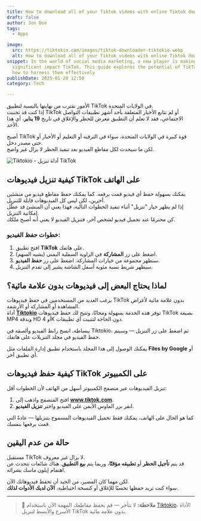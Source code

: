 ```yaml
---
title: How to download all of your Tiktok videos with online Tiktok downloader
draft: false
author: Jon Doe 
tags:
  - Apps

image:
  src: https://tiktokio.cam/images/tiktok-downloader-tiktokio.webp
  alt: How to download all of your Tiktok videos with online Tiktok downloader
snippet: In the world of social media marketing, a new player is making a
  significant impact TikTok. This guide explores the potential of TikTok ads and
  how to harness them effectively
publishDate: 2025-01-20 12:50
category: Tech

---
```



الأمور تقترب من نهايتها بالنسبة لتطبيق TikTok في الولايات المتحدة.  
إذا كنت قد تجنبت TikTok أو لم تتابع الأخبار المتعلقة بأحد أشهر تطبيقات التواصل الاجتماعي، فقد لا تعلم أن التطبيق معرض للحظر والإغلاق في تاريخ **19 يناير**، أي هذا الأحد.  

أصبح TikTok قوة كبيرة في الولايات المتحدة، سواء في الترفيه أو التعليم أو الأخبار أو حتى مصدر دخل.  
لكن ما سيحدث لكل مقاطع الفيديو بعد تنفيذ الحظر لا يزال غير واضح.

![Tiktokio - أداة تنزيل TikTok](https://tiktokio.cam/images/tiktok-downloader-tiktokio.webp "Tiktokio - كيفية تنزيل فيديوهات TikTok")

## كيفية تنزيل فيديوهات TikTok على الهاتف

يمكنك بسهولة حفظ أي فيديو قمت برفعه. كما يمكنك حفظ مقاطع فيديو من منشئين آخرين، لكن ليس كل الفيديوهات قابلة للتنزيل.  
إذا لم يظهر خيار "تنزيل" أثناء تنفيذ الخطوات التالية، فهذا يعني أن المنشئ قد عطّل إمكانية التنزيل.  
كن محترمًا عند تحميل فيديو لشخص آخر، فتنزيل الفيديو لا يعني أنه أصبح ملكك.

### خطوات حفظ الفيديو:

1. افتح تطبيق **TikTok** على هاتفك.  
2. اضغط على زر **المشاركة** في الزاوية السفلية اليمنى (يشبه السهم).  
3. ستظهر مجموعة من خيارات المشاركة. اضغط على زر **حفظ الفيديو**.  
4. سيظهر شريط نسبة مئوية أسفل الشاشة يشير إلى تقدم التنزيل.

## لماذا يحتاج البعض إلى فيديوهات بدون علامة مائية؟

يرغب العديد من المستخدمين في حفظ فيديوهات TikTok بدون علامة مائية لأغراض المشاهدة أو المشاركة أو الأرشفة.  
أداة [**Tiktokio**](https://tiktokio.cam/) توفر هذه الخدمة بسهولة ومجانًا، وتتيح لك حفظ فيديوهات TikTok بصيغة MP4 وبدقة HD أو 4K دون الحاجة لتثبيت أي تطبيقات.

ببساطة، انسخ رابط الفيديو وألصقه في Tiktokio، ثم اضغط على زر التنزيل — وسيتم حفظ الفيديو في مجلد التنزيلات على هاتفك.

يمكنك الوصول إلى هذا المجلد باستخدام تطبيق إدارة الملفات مثل **Files by Google** أو أي تطبيق آخر.

## كيفية حفظ فيديوهات TikTok على الكمبيوتر

تنزيل الفيديوهات عبر متصفح الكمبيوتر أسهل من الهاتف لأن الخطوات أقل:

1. افتح المتصفح واذهب إلى **www.tiktok.com**.  
2. انقر بزر الماوس الأيمن على الفيديو واختر **تنزيل الفيديو**.

كما هو الحال على الهاتف، يمكنك فقط تحميل الفيديوهات المسموح بتنزيلها — عادةً التي قمت برفعها بنفسك.

## حالة من عدم اليقين

مستقبل TikTok لا يزال غير معروف.  
قد يتم **تأجيل الحظر** أو **تطبيقه مؤقتًا**، وربما يتم **بيع التطبيق**. هناك شائعات تتحدث عن اهتمام إيلون ماسك بشرائه.

لكن مهما كان المصير، من الجيد أن تحفظ فيديوهاتك الآن.  
سواء كنت تريد حفظها تحسبًا للإغلاق أو كنسخة احتياطية، **الآن لديك الأدوات لذلك**.

---
> 🧠 **ملاحظة:** لا تتأخر — قم بحفظ مقاطعك المهمة الآن باستخدام [Tiktokio](https://tiktokio.cam/)، الأداة الأسرع والأبسط لتنزيل TikTok بدون علامة مائية.
